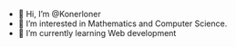 - 👋 Hi, I’m @Konerloner
- 👀 I’m interested in Mathematics and Computer Science.
- 🌱 I’m currently learning Web development
